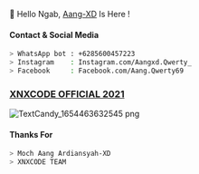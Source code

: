 
👋 Hello Ngab, [Aang-XD]() Is Here !

#### Contact & Social Media
``` bash
> WhatsApp bot : +6285600457223
> Instagram    : Instagram.com/Aangxd.Qwerty_
> Facebook     : Facebook.com/Aang.Qwerty69
```
### [XNXCODE OFFICIAL 2021]()
![TextCandy_1654463632545 png](https://user-images.githubusercontent.com/92802033/173084206-869bf1b8-db99-45c0-a920-184f08747504.png)

#### Thanks For
``` bash
> Moch Aang Ardiansyah-XD
> XNXCODE TEAM
```

<!--
**AngCyber/AngCyber** is a ✨ _special_ ✨ repository because its `README.md` (this file) appears on your GitHub profile.

Here are some ideas to get you started:
